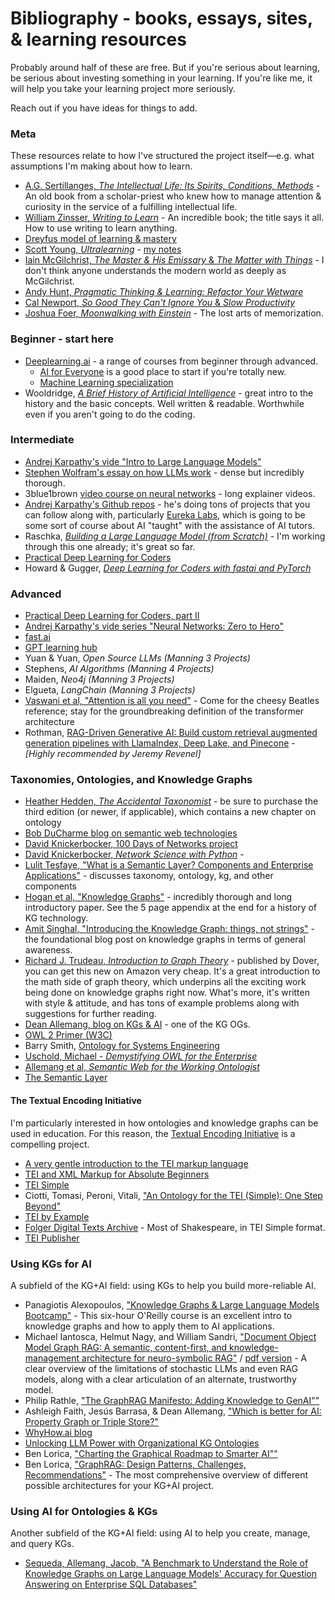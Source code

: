 # Bibliography - books, essays, sites, & learning resources

Probably around half of these are free. But if you're serious about learning, be serious about investing something in your learning. If you're like me, it will help you take your learning project more seriously.

Reach out if you have ideas for things to add.

### Meta ###

These resources relate to how I've structured the project itself—e.g. what assumptions I'm making about how to learn.

- [A.G. Sertillanges, *The Intellectual Life: Its Spirits, Conditions, Methods*](https://www.google.com/books/edition/The_Intellectual_Life/WSrK6QyNVhoC?hl=en) - An old book from a scholar-priest who knew how to manage attention & curiosity in the service of a fulfilling intellectual life.
- [William Zinsser, *Writing to Learn*](https://www.google.com/books/edition/Writing_to_Learn/KJuqX0ElT9wC?hl=en) - An incredible book; the title says it all. How to use writing to learn anything.
- [Dreyfus model of learning & mastery](https://en.wikipedia.org/wiki/Dreyfus_model_of_skill_acquisition)
- [Scott Young, *Ultralearning*](https://www.scotthyoung.com/blog/ultralearning/) - [my notes](/ultralearning.md)
- [Iain McGilchrist, *The Master & His Emissary* & *The Matter with Things*](https://channelmcgilchrist.com/home/) - I don't think anyone understands the modern world as deeply as McGilchrist.
- [Andy Hunt, *Pragmatic Thinking & Learning: Refactor Your Wetware*](https://archive.org/details/pragmaticthinkin00hunt_1)
- [Cal Newport, *So Good They Can't Ignore You* & *Slow Productivity*](https://calnewport.com/writing/)
- [Joshua Foer, *Moonwalking with Einstein*](https://en.wikipedia.org/wiki/Moonwalking_with_Einstein) - The lost arts of memorization.  

### Beginner - start here ### 

- [Deeplearning.ai](https://www.deeplearning.ai/) - a range of courses from beginner through advanced. 
	- [AI for Everyone](https://www.deeplearning.ai/courses/ai-for-everyone/) is a good place to start if you're totally new.
	- [Machine Learning specialization](https://www.coursera.org/specializations/machine-learning-introduction)
- Wooldridge, [*A Brief History of Artificial Intelligence*](https://www.goodreads.com/book/show/53359507-a-brief-history-of-artificial-intelligence) - great intro to the history and the basic concepts. Well written & readable. Worthwhile even if you aren't going to do the coding.

### Intermediate ###

- [Andrej Karpathy's vide "Intro to Large Language Models"](https://www.youtube.com/watch?v=zjkBMFhNj_g&list=PLAqhIrjkxbuW9U8-vZ_s_cjKPT_FqRStI&index=1)
- [Stephen Wolfram's essay on how LLMs work](https://writings.stephenwolfram.com/2023/02/what-is-chatgpt-doing-and-why-does-it-work/) - dense but incredibly thorough.
- 3blue1brown [video course on neural networks](https://www.youtube.com/playlist?list=PLZHQObOWTQDNU6R1_67000Dx_ZCJB-3pi) - long explainer videos.
- [Andrej Karpathy's Github repos](https://github.com/karpathy) - he's doing tons of projects that you can follow along with, particularly [Eureka Labs](https://eurekalabs.ai/), which is going to be some sort of course about AI "taught" with the assistance of AI tutors.
- Raschka, [*Building a Large Language Model (from Scratch)*](https://www.manning.com/books/build-a-large-language-model-from-scratch) - I'm working through this one already; it's great so far.
- [Practical Deep Learning for Coders](https://course.fast.ai/)
- Howard & Gugger, [*Deep Learning for Coders with fastai and PyTorch*](https://course.fast.ai/Resources/book.html)


### Advanced ###

- [Practical Deep Learning for Coders, part II](https://course.fast.ai/Lessons/part2.html)
- [Andrej Karpathy's vide series "Neural Networks: Zero to Hero"](https://youtube.com/playlist?list=PLAqhIrjkxbuWI23v9cThsA9GvCAUhRvKZ&si=9DqrnYQ1VXDjLWgo)
- [fast.ai](https://www.fast.ai/)
- [GPT learning hub](https://www.gptlearninghub.ai/codingproblems)
- Yuan & Yuan, *Open Source LLMs (Manning 3 Projects)*
- Stephens, *AI Algorithms (Manning 4 Projects)*
- Maiden, *Neo4j (Manning 3 Projects)*
- Elgueta, *LangChain (Manning 3 Projects)*
- [Vaswani et al, "Attention is all you need"](https://proceedings.neurips.cc/paper/2017/file/3f5ee243547dee91fbd053c1c4a845aa-Paper.pdf) - Come for the cheesy Beatles reference; stay for the groundbreaking definition of the transformer architecture
- Rothman, [RAG-Driven Generative AI: Build custom retrieval augmented generation pipelines with LlamaIndex, Deep Lake, and Pinecone](https://www.packtpub.com/en-us/product/rag-driven-generative-ai-9781836200918) - *[Highly recommended by Jeremy Revenel]*

### Taxonomies, Ontologies, and Knowledge Graphs ###

- [Heather Hedden, *The Accidental Taxonomist*]() - be sure to purchase the third edition (or newer, if applicable), which contains a new chapter on ontology
- [Bob DuCharme blog on semantic web technologies](https://www.bobdc.com/blog/)
- [David Knickerbocker, 100 Days of Networks project](https://100daysofnetworks.substack.com/)
- [David Knickerbocker, *Network Science with Python*](https://www.oreilly.com/library/view/network-science-with/9781801073691/) - 
- [Lulit Tesfaye, "What is a Semantic Layer? Components and Enterprise Applications"]( https://enterprise-knowledge.com/what-is-a-semantic-layer-components-and-enterprise-applications/) - discusses taxonomy, ontology, kg, and other components
- [Hogan et al, "Knowledge Graphs"](https://arxiv.org/pdf/2003.02320) - incredibly thorough and long introductory paper. See the 5 page appendix at the end for a history of KG technology.
- [Amit Singhal, "Introducing the Knowledge Graph: things, not strings"](https://blog.google/products/search/introducing-knowledge-graph-things-not/) - the foundational blog post on knowledge graphs in terms of general awareness.
- [Richard J. Trudeau, *Introduction to Graph Theory*](https://archive.org/details/introductiontogr0000trud) - published by Dover, you can get this new on Amazon very cheap. It's a great introduction to the math side of graph theory, which underpins all the exciting work being done on knowledge graphs right now. What's more, it's written with style & attitude, and has tons of example problems along with suggestions for further reading. 
- [Dean Allemang, blog on KGs & AI](https://medium.com/@dallemang) - one of the KG OGs. 
- [OWL 2 Primer (W3C)](https://www.w3.org/TR/owl2-primer/#Property_Characteristics)
- Barry Smith, [Ontology for Systems Engineering](https://www.youtube.com/watch?v=bj8mSbHh-qA&t=13s)
- [Uschold, Michael - *Demystifying OWL for the Enterprise*](https://link.springer.com/book/10.1007/978-3-031-79482-7)
- [Allemang et al, *Semantic Web for the Working Ontologist*](http://workingontologist.org/index.html)
- [The Semantic Layer](https://www.knowledge-graph-guys.com/blog/the-semantic-layer)

#### The Textual Encoding Initiative  

I'm particularly interested in how ontologies and knowledge graphs can be used in education. For this reason, the [Textual Encoding Initiative](https://tei-c.org/) is a compelling project.

- [A very gentle introduction to the TEI markup language](https://www.tei-c.org/Vault/Tutorials/mueller-index.htm)
- [TEI and XML Markup for Absolute Beginners](https://collab.fordham.edu/gsdh/2016/06/16/tei-and-xml-markup-for-absolute-beginners/)
- [TEI Simple](https://teisimple.wordpress.com/)
- Ciotti, Tomasi, Peroni, Vitali, ["An Ontology for the TEI (Simple): One Step Beyond"](https://tei-c.org/Vault/MembersMeetings/2015/wp-content/uploads/2015/06/An-ontology-for-the-TEI-Simple.pdf)
- [TEI by Example](https://www.teibyexample.org/exist/examples/)
- [Folger Digital Texts Archive](https://www.folgerdigitaltexts.org/download/teisimple.html) - Most of Shakespeare, in TEI Simple format.
- [TEI Publisher](https://teipublisher.com/exist/apps/tei-publisher-home/index.html)

### Using KGs for AI

A subfield of the KG+AI field: using KGs to help you build more-reliable AI.

- Panagiotis Alexopoulos, ["Knowledge Graphs & Large Language Models Bootcamp"](https://learning.oreilly.com/live-events/knowledge-graphs-large-language-models-bootcamp/0636920091408/0642572007334/) - This six-hour O'Reilly course is an excellent intro to knowledge graphs and how to apply them to AI applications.
- Michael Iantosca, Helmut Nagy, and William Sandri, ["Document Object Model Graph RAG: A semantic, content-first, and knowledge-management architecture for neuro-symbolic RAG"](https://medium.com/@nc_mike/document-object-model-graph-rag-af8ae452b0b6) / [pdf version](https://img1.wsimg.com/blobby/go/8d83b4d9-fe3b-41c3-ba74-a645effc4bf2/downloads/The%20DOM%20GraphRAG%20Project.pdf?ver=1726416712048) - A clear overview of the limitations of stochastic LLMs and even RAG models, along with a clear articulation of an alternate, trustworthy model.
- Philip Rathle, ["The GraphRAG Manifesto: Adding Knowledge to GenAI""](https://neo4j.com/blog/graphrag-manifesto/)
- Ashleigh Faith, Jesús Barrasa, & Dean Allemang, ["Which is better for AI: Property Graph or Triple Store?"](https://www.youtube.com/watch?v=0sL14JKdMbE)
- [WhyHow.ai blog](https://medium.com/enterprise-rag)
- [Unlocking LLM Power with Organizational KG Ontologies](https://superlinked.com/vectorhub/articles/kg-ontologies)
- Ben Lorica, ["Charting the Graphical Roadmap to Smarter AI""](https://gradientflow.substack.com/p/charting-the-graphical-roadmap-to)
- Ben Lorica, ["GraphRAG: Design Patterns, Challenges, Recommendations"](https://gradientflow.com/graphrag-design-patterns-challenges-recommendations/) - The most comprehensive overview of different possible architectures for your KG+AI project.

### Using AI for Ontologies & KGs ###

Another subfield of the KG+AI field: using AI to help you create, manage, and query KGs. 

- [Sequeda, Allemang, Jacob, "A Benchmark to Understand the Role of Knowledge Graphs on Large Language Models' Accuracy for Question Answering on Enterprise SQL Databases"](https://arxiv.org/pdf/2311.07509)